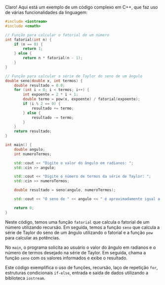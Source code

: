 Claro! Aqui está um exemplo de um código complexo em C++, que faz uso de várias funcionalidades da linguagem:

```cpp
#include <iostream>
#include <cmath>

// Função para calcular o fatorial de um número
int fatorial(int n) {
    if (n == 0) {
        return 1;
    } else {
        return n * fatorial(n - 1);
    }
}

// Função para calcular a série de Taylor do seno de um ângulo
double seno(double x, int termos) {
    double resultado = 0.0;
    for (int i = 0; i < termos; i++) {
        int expoente = 2 * i + 1;
        double termo = pow(x, expoente) / fatorial(expoente);
        if (i % 2 == 0) {
            resultado += termo;
        } else {
            resultado -= termo;
        }
    }
    return resultado;
}

int main() {
    double angulo;
    int numeroTermos;

    std::cout << "Digite o valor do ângulo em radianos: ";
    std::cin >> angulo;

    std::cout << "Digite o número de termos da série de Taylor: ";
    std::cin >> numeroTermos;

    double resultado = seno(angulo, numeroTermos);

    std::cout << "O seno de " << angulo << " é aproximadamente igual a: " << resultado << std::endl;

    return 0;
}
```

Neste código, temos uma função `fatorial` que calcula o fatorial de um número utilizando recursão. Em seguida, temos a função `seno` que calcula a série de Taylor do seno de um ângulo utilizando o fatorial e a função `pow` para calcular as potências.

No `main`, o programa solicita ao usuário o valor do ângulo em radianos e o número de termos desejado na série de Taylor. Em seguida, chama a função `seno` com os valores informados e exibe o resultado.

Este código exemplifica o uso de funções, recursão, laço de repetição `for`, estruturas condicionais `if-else`, entrada e saída de dados utilizando a biblioteca `iostream`.